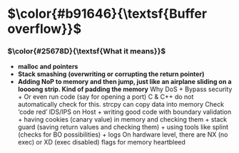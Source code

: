 $\color{#b91646}{\textsf{Buffer overflow}}$
============================================

### $\color{#25678D}{\textsf{What it means}}$

- **malloc and pointers**
- **Stack smashing (overwriting or corrupting the return pointer)**
- **Adding NoP to memory and then jump, just like an airplane sliding on a loooong strip. Kind of padding the memory**
Why
DoS + Bypass security + Or even run code (say for opening a port)
C & C++ do not automatically check for this. 
strcpy can copy data into memory
Check ‘code red’
IDS/IPS on Host + writing good code with boundary validation + having cookies (canary value) in memory and checking them + stack guard (saving return values and checking them) + using tools like splint (checks for BO possibilities) + logs
On hardware level, there are NX (no exec) or XD (exec disabled) flags for memory
heartbleed
